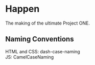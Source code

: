 # Happen
The making of the ultimate Project ONE.

## Naming Conventions
HTML and CSS: dash-case-naming  
JS: CamelCaseNaming
